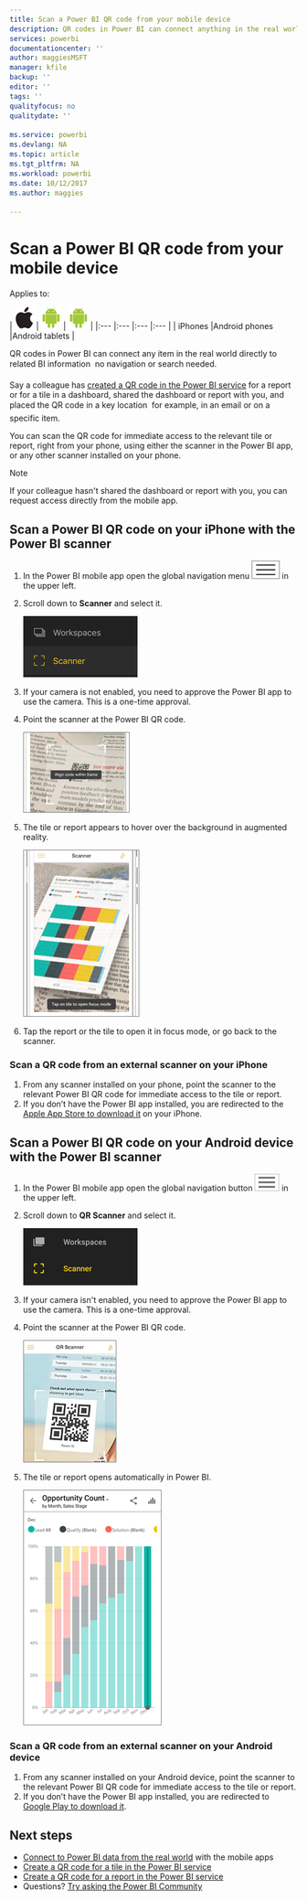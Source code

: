 ```yaml
---
title: Scan a Power BI QR code from your mobile device
description: QR codes in Power BI can connect anything in the real world directly to related BI information in the Power BI mobile app for iPhones and Android devices.
services: powerbi
documentationcenter: ''
author: maggiesMSFT
manager: kfile
backup: ''
editor: ''
tags: ''
qualityfocus: no
qualitydate: ''

ms.service: powerbi
ms.devlang: NA
ms.topic: article
ms.tgt_pltfrm: NA
ms.workload: powerbi
ms.date: 10/12/2017
ms.author: maggies

---
```

# Scan a Power BI QR code from your mobile device
Applies to:

| ![iPhone](media/mobile-apps-qr-code/ios-logo-40-px.png) | ![Android phone](media/mobile-apps-qr-code/android-logo-40-px.png) | ![Android tablet](media/mobile-apps-qr-code/android-logo-40-px.png) |
|:--- |:--- |:--- |:--- |
| iPhones |Android phones |Android tablets |

QR codes in Power BI can connect any item in the real world directly to related BI information &#151; no navigation or search needed.

Say a colleague has [created a QR code in the Power BI service](service-create-qr-code-for-tile.md) for a report or for a tile in a dashboard, shared the dashboard or report with you, and placed the QR code in a key location &#151; for example, in an email or on a specific item. 

You can scan the QR code for immediate access to the relevant tile or report, right from your phone, using either the scanner in the Power BI app, or any other scanner installed on your phone. 

> [!NOTE]
> If your colleague hasn't shared the dashboard or report with you, you can request access directly from the mobile app.
> 
> 

## Scan a Power BI QR code on your iPhone with the Power BI scanner
1. In the Power BI mobile app open the global navigation menu ![](media/mobile-apps-qr-code/power-bi-iphone-global-nav-button.png) in the upper left. 
2. Scroll down to **Scanner** and select it. 
   
    ![](media/mobile-apps-qr-code/power-bi-iphone-scanner-menu.png)
3. If your camera is not enabled, you need to approve the Power BI app to use the camera. This is a one-time approval. 
4. Point the scanner at the Power BI QR code. 
   
    ![](media/mobile-apps-qr-code/power-bi-align-qr-code.png)
5. The tile or report appears to hover over the background in augmented reality.
   
    ![](media/mobile-apps-qr-code/power-bi-ios-qr-ar-scanner.png)
6. Tap the report or the tile to open it in focus mode, or go back to the scanner.

### Scan a QR code from an external scanner on your iPhone
1. From any scanner installed on your phone, point the scanner to the relevant Power BI QR code for immediate access to the tile or report. 
2. If you don’t have the Power BI app installed, you are redirected to the [Apple App Store to download it](http://go.microsoft.com/fwlink/?LinkId=522062) on your iPhone.

## Scan a Power BI QR code on your Android device with the Power BI scanner
1. In the Power BI mobile app open the global navigation button ![](media/mobile-apps-qr-code/power-bi-android-global-nav-icon.png) in the upper left. 
2. Scroll down to **QR Scanner** and select it.
   
    ![](media/mobile-apps-qr-code/power-bi-android-scanner-menu.png)
3. If your camera isn't enabled, you need to approve the Power BI app to use the camera. This is a one-time approval. 
4. Point the scanner at the Power BI QR code. 
   
    ![](media/mobile-apps-qr-code/pbi_iph_qrscan.png)
5. The tile or report opens automatically in Power BI.
   
    ![](media/mobile-apps-qr-code/power-bi-android-tile.png)

### Scan a QR code from an external scanner on your Android device
1. From any scanner installed on your Android device, point the scanner to the relevant Power BI QR code for immediate access to the tile or report. 
2. If you don’t have the Power BI app installed, you are redirected to [Google Play to download it](http://go.microsoft.com/fwlink/?LinkID=544867). 

## Next steps
* [Connect to Power BI data from the real world](mobile-apps-data-in-real-world-context.md) with the mobile apps
* [Create a QR code for a tile in the Power BI service](service-create-qr-code-for-tile.md)
* [Create a QR code for a report in the Power BI service](service-create-qr-code-for-report.md)
* Questions? [Try asking the Power BI Community](http://community.powerbi.com/)

